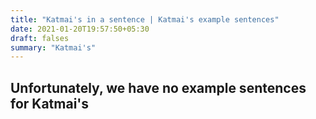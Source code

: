 ```yaml
---
title: "Katmai's in a sentence | Katmai's example sentences"
date: 2021-01-20T19:57:50+05:30
draft: falses
summary: "Katmai's"
---
```

## Unfortunately, we have no example sentences for Katmai's                 
